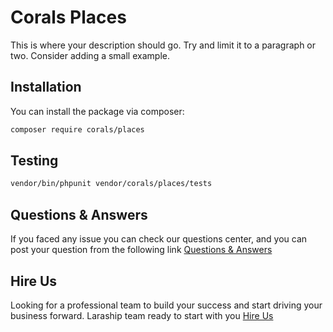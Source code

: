 # Corals Places

This is where your description should go. Try and limit it to a paragraph or two. Consider adding a small example.

## Installation

You can install the package via composer:

```bash
composer require corals/places
```

## Testing

```bash
vendor/bin/phpunit vendor/corals/places/tests 
```

## Questions & Answers
If you faced any issue you can check our questions center, and you can post your question from the following link
[Questions & Answers](https://www.laraship.com/laraship-questions/)  


## Hire Us
Looking for a professional team to build your success and start driving your business forward.
Laraship team ready to start with you [Hire Us](https://www.laraship.com/contact)
